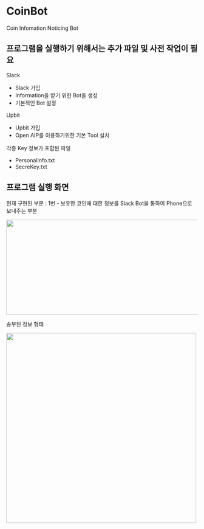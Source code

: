 # CoinBot
Coin Infomation Noticing Bot


## 프로그램을 실행하기 위해서는 추가 파일 및 사전 작업이 필요

Slack 
 - Slack 가입
 - Information을 받기 위한 Bot을 생성
 - 기본적인 Bot 설정

 Upbit
 - Upbit 가입
 - Open AIP를 이용하기위한 기본 Tool 설치

각종 Key 정보가 포함된 파일
 - PersonalInfo.txt
 - SecreKey.txt 
 
 
 ## 프로그램 실행 화면
 
 현재 구현된 부분 : 1번 - 보유한 코인에 대한 정보를 Slack Bot을 통하여 Phone으로 보내주는 부분
 
   <img src="https://user-images.githubusercontent.com/76577003/232286422-9bcf54b5-063f-43ce-bc11-168e5a3fb016.png" width="800" height="250"/>
   
 송부된 정보 형태
 
   <img src="https://user-images.githubusercontent.com/76577003/232286428-c9ae9bf0-3a0b-4c54-8942-9199b66f1cc8.png" width="500" height="500"/>

